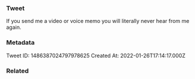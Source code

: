 ### Tweet
If you send me a video or voice memo you will literally never hear from me again.

### Metadata
Tweet ID: 1486387024797978625
Created At: 2022-01-26T17:14:17.000Z

### Related

